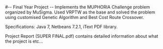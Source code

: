 #-- Final Year Project --
Implements the MUPHORIA Challenge problem organized by MuSigma.
Used VRPTW as the base and solved the problem using customised Genetic Algorithm and Best Cost Route Crossover.

Specifications: Java 7, Netbeans 7.2.1, iText PDF library.

Project Report (SUPER FINAL.pdf) contains detailed information about what the project is etc...
